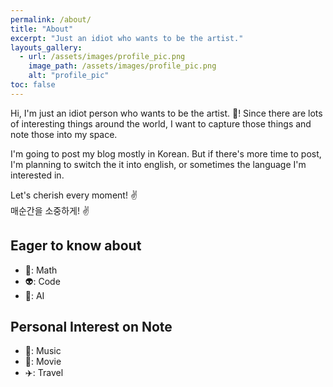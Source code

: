 ```yaml
---
permalink: /about/
title: "About"
excerpt: "Just an idiot who wants to be the artist."
layouts_gallery:
  - url: /assets/images/profile_pic.png
    image_path: /assets/images/profile_pic.png
    alt: "profile_pic"
toc: false
---
```


Hi, I'm just an idiot person who wants to be the artist. :metal:! Since there are lots of interesting things around the world, I want to capture those things and note those into my space.

I'm going to post my blog mostly in Korean. But if there's more time to post, I'm planning to switch the it into english, or sometimes the language I'm interested in.

Let's cherish every moment! :v: <br>
매순간을 소중하게! :v:


## Eager to know about
- :space_invader:: Math
- :alien:: Code
- :monkey:: AI

## Personal Interest on Note
- :musical_note:: Music
- :movie_camera:: Movie
- :airplane:: Travel

